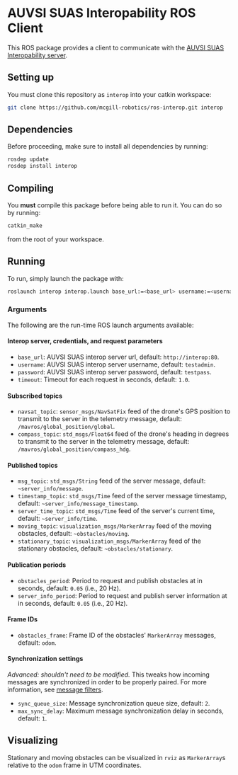 # AUVSI SUAS Interopability ROS Client

This ROS package provides a client to communicate with the
[AUVSI SUAS Interopability server](https://github.com/auvsi-suas/interop).

## Setting up

You must clone this repository as `interop` into your catkin workspace:

```bash
git clone https://github.com/mcgill-robotics/ros-interop.git interop
```

## Dependencies

Before proceeding, make sure to install all dependencies by running:

```bash
rosdep update
rosdep install interop
```

## Compiling

You **must** compile this package before being able to run it. You can do so
by running:

```bash
catkin_make
```

from the root of your workspace.

## Running

To run, simply launch the package with:

```bash
roslaunch interop interop.launch base_url:=<base_url> username:=<username> password:=<password>
```

### Arguments

The following are the run-time ROS launch arguments available:

#### Interop server, credentials, and request parameters

-   `base_url`: AUVSI SUAS interop server url, default: `http://interop:80`.
-   `username`: AUVSI SUAS interop server username, default: `testadmin`.
-   `password`: AUVSI SUAS interop server password, default: `testpass`.
-   `timeout`: Timeout for each request in seconds, default: `1.0`.

#### Subscribed topics

-   `navsat_topic`: `sensor_msgs/NavSatFix` feed of the drone's GPS position to
    transmit to the server in the telemetry message,
    default: `/mavros/global_position/global`.
-   `compass_topic`: `std_msgs/Float64` feed of the drone's heading in degrees
    to transmit to the server in the telemetry message,
    default: `/mavros/global_position/compass_hdg`.

#### Published topics

-   `msg_topic`: `std_msgs/String` feed of the server message,
    default: `~server_info/message`.
-   `timestamp_topic`: `std_msgs/Time` feed of the server message timestamp,
    default: `~server_info/message_timestamp`.
-   `server_time_topic`: `std_msgs/Time` feed of the server's current time,
    default: `~server_info/time`.
-   `moving_topic`: `visualization_msgs/MarkerArray` feed of the moving
    obstacles, default: `~obstacles/moving`.
-   `stationary_topic`: `visualization_msgs/MarkerArray` feed of the stationary
    obstacles, default: `~obstacles/stationary`.

#### Publication periods

-   `obstacles_period`: Period to request and publish obstacles at in seconds,
    default: `0.05` (i.e., 20 Hz).
-   `server_info_period`: Period to request and publish server information at
    in seconds, default: `0.05` (i.e., 20 Hz).

#### Frame IDs

-   `obstacles_frame`: Frame ID of the obstacles' `MarkerArray` messages,
    default: `odom`.

#### Synchronization settings

_Advanced: shouldn't need to be modified._ This tweaks how incoming messages
are synchronized in order to be properly paired. For more information, see
[message filters](http://wiki.ros.org/message_filters/ApproximateTime).

-   `sync_queue_size`: Message synchronization queue size, default: `2`.
-   `max_sync_delay`: Maximum message synchronization delay in seconds,
    default: `1`.

## Visualizing

Stationary and moving obstacles can be visualized in `rviz` as `MarkerArray`s
relative to the `odom` frame in UTM coordinates.
